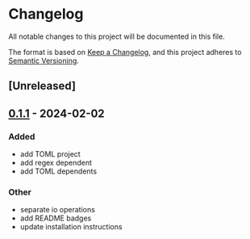 # Changelog
All notable changes to this project will be documented in this file.

The format is based on [Keep a Changelog](https://keepachangelog.com/en/1.0.0/),
and this project adheres to [Semantic Versioning](https://semver.org/spec/v2.0.0.html).

## [Unreleased]

## [0.1.1](https://github.com/jannekem/monoverse/compare/v0.1.0...v0.1.1) - 2024-02-02

### Added
- add TOML project
- add regex dependent
- add TOML dependents

### Other
- separate io operations
- add README badges
- update installation instructions
